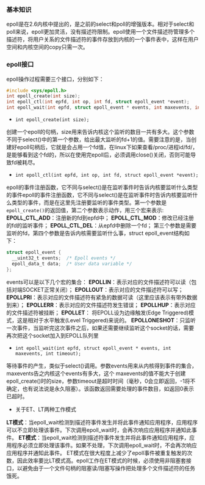 ### 基本知识

epoll是在2.6内核中提出的，是之前的select和poll的增强版本。相对于select和poll来说，epoll更加灵活，没有描述符限制。epoll使用一个文件描述符管理多个描述符，将用户关系的文件描述符的事件存放到内核的一个事件表中，这样在用户空间和内核空间的copy只需一次。

### epoll接口
epoll操作过程需要三个接口，分别如下：
``` C++
#include <sys/epoll.h>
int epoll_create(int size);
int epoll_ctl(int epfd, int op, int fd, struct epoll_event *event);
int epoll_wait(int epfd, struct epoll_event * events, int maxevents, int timeout);
```
+ ```int epoll_create(int size);```

创建一个epoll的句柄，size用来告诉内核这个监听的数目一共有多大。这个参数不同于select()中的第一个参数，给出最大监听的fd+1的值。需要注意的是，当创建好epoll句柄后，它就是会占用一个fd值，在linux下如果查看/proc/进程id/fd/，是能够看到这个fd的，所以在使用完epoll后，必须调用close()关闭，否则可能导致fd被耗尽。
+ ```int epoll_ctl(int epfd, int op, int fd, struct epoll_event *event);```

epoll的事件注册函数，它不同与select()是在监听事件时告诉内核要监听什么类型的事件epoll的事件注册函数，它不同与select()是在监听事件时告诉内核要监听什么类型的事件，而是在这里先注册要监听的事件类型。第一个参数是```epoll_create()```的返回值，第二个参数表示动作，用三个宏来表示:
**EPOLL_CTL_ADD**：注册新的fd到epfd中；
**EPOLL_CTL_MOD**：修改已经注册的fd的监听事件；
**EPOLL_CTL_DEL**：从epfd中删除一个fd；
第三个参数是需要监听的fd，第四个参数是告诉内核需要监听什么事，struct epoll_event结构如下：
```C
struct epoll_event {
  __uint32_t events;  /* Epoll events */
  epoll_data_t data;  /* User data variable */
};
```
events可以是以下几个宏的集合：
**EPOLLIN**：表示对应的文件描述符可以读（包括对端SOCKET正常关闭）；
**EPOLLOUT**：表示对应的文件描述符可以写；
**EPOLLPRI**：表示对应的文件描述符有紧急的数据可读（这里应该表示有带外数据到来）；
**EPOLLERR**：表示对应的文件描述符发生错误；
**EPOLLHUP**：表示对应的文件描述符被挂断；
**EPOLLET**： 将EPOLL设为边缘触发(Edge Triggered)模式，这是相对于水平触发(Level Triggered)来说的。
**EPOLLONESHOT**：只监听一次事件，当监听完这次事件之后，如果还需要继续监听这个socket的话，需要再次把这个socket加入到EPOLL队列里
+ ```int epoll_wait(int epfd, struct epoll_event * events, int maxevents, int timeout);``` 

等待事件的产生，类似于select()调用。参数events用来从内核得到事件的集合，maxevents告之内核这个events有多大，这个 maxevents的值不能大于创建epoll_create()时的size，参数timeout是超时时间（毫秒，0会立即返回，-1将不确定，也有说法说是永久阻塞）。该函数返回需要处理的事件数目，如返回0表示已超时。
+ 关于ET、LT两种工作模式

**LT模式**：当epoll_wait检测到描述符事件发生并将此事件通知应用程序，应用程序可以不立即处理该事件。下次调用epoll_wait时，会再次响应应用程序并通知此事件。
**ET模式**：当epoll_wait检测到描述符事件发生并将此事件通知应用程序，应用程序必须立即处理该事件。如果不处理，下次调用epoll_wait时，不会再次响应应用程序并通知此事件。
ET模式在很大程度上减少了epoll事件被重复触发的次数，因此效率要比LT模式高。epoll工作在ET模式的时候，必须使用非阻塞套接口，以避免由于一个文件句柄的阻塞读/阻塞写操作把处理多个文件描述符的任务饿死。
